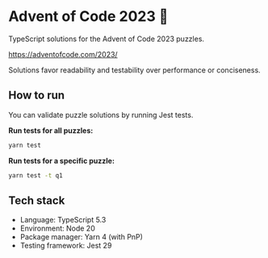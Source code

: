 # Advent of Code 2023 🎄

TypeScript solutions for the Advent of Code 2023 puzzles.

https://adventofcode.com/2023/

Solutions favor readability and testability over performance or conciseness.

## How to run

You can validate puzzle solutions by running Jest tests.

**Run tests for all puzzles:**

```bash
yarn test
```

**Run tests for a specific puzzle:**

```bash
yarn test -t q1
```

## Tech stack

- Language: TypeScript 5.3
- Environment: Node 20
- Package manager: Yarn 4 (with PnP)
- Testing framework: Jest 29
